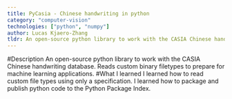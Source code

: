 ```yaml
---
title: PyCasia - Chinese handwriting in python
category: "computer-vision"
technologies: ["python", "numpy"]
author: Lucas Kjaero-Zhang
tldr: An open-source python library to work with the CASIA Chinese handwriting database.
---
```

#Description
An open-source python library to work with the CASIA Chinese handwriting database. Reads custom binary filetypes to prepare for machine learning applications.
#What I learned
I learned how to read custom file types using only a specification. I learned how to package and publish python code to the Python Package Index.
